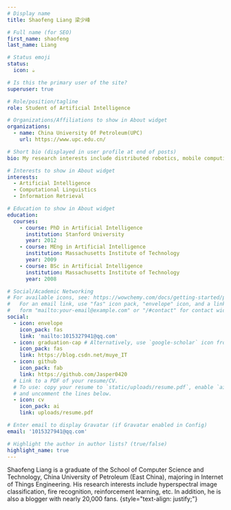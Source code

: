 ```yaml
---
# Display name
title: Shaofeng Liang 梁少峰

# Full name (for SEO)
first_name: shaofeng 
last_name: Liang

# Status emoji
status:
  icon: ☕️

# Is this the primary user of the site?
superuser: true

# Role/position/tagline
role: Student of Artificial Intelligence

# Organizations/Affiliations to show in About widget
organizations:
  - name: China University Of Petroleum(UPC)
    url: https://www.upc.edu.cn/

# Short bio (displayed in user profile at end of posts)
bio: My research interests include distributed robotics, mobile computing and programmable matter.

# Interests to show in About widget
interests:
  - Artificial Intelligence
  - Computational Linguistics
  - Information Retrieval

# Education to show in About widget
education:
  courses:
    - course: PhD in Artificial Intelligence
      institution: Stanford University
      year: 2012
    - course: MEng in Artificial Intelligence
      institution: Massachusetts Institute of Technology
      year: 2009
    - course: BSc in Artificial Intelligence
      institution: Massachusetts Institute of Technology
      year: 2008

# Social/Academic Networking
# For available icons, see: https://wowchemy.com/docs/getting-started/page-builder/#icons
#   For an email link, use "fas" icon pack, "envelope" icon, and a link in the
#   form "mailto:your-email@example.com" or "/#contact" for contact widget.
social:
  - icon: envelope
    icon_pack: fas
    link: 'mailto:1015327941@qq.com'
  - icon: graduation-cap # Alternatively, use `google-scholar` icon from `ai` icon pack
    icon_pack: fas
    link: https://blog.csdn.net/muye_IT
  - icon: github
    icon_pack: fab
    link: https://github.com/Jasper0420
  # Link to a PDF of your resume/CV.
  # To use: copy your resume to `static/uploads/resume.pdf`, enable `ai` icons in `params.yaml`,
  # and uncomment the lines below.
  - icon: cv
    icon_pack: ai
    link: uploads/resume.pdf

# Enter email to display Gravatar (if Gravatar enabled in Config)
email: '1015327941@qq.com'

# Highlight the author in author lists? (true/false)
highlight_name: true
---
```


Shaofeng Liang is a graduate of the School of Computer Science and Technology, China University of Petroleum (East China), majoring in Internet of Things Engineering. His research interests include hyperspectral image classification, fire recognition, reinforcement learning, etc. In addition, he is also a blogger with nearly 20,000 fans.
{style="text-align: justify;"}
